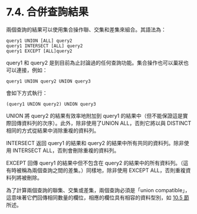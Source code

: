 # 7.4. 合併查詢結果

兩個查詢的結果可以使用集合操作聯、交集和差集來組合。其語法為：

```
query1 UNION [ALL] query2
query1 INTERSECT [ALL] query2
query1 EXCEPT [ALL]query2
```

query1 和 query2 是到目前為止討論過的任何查詢功能。集合操作也可以巢狀也可以連接，例如：

```
query1 UNION query2 UNION query3
```

會如下方式執行：

```
(query1 UNION query2) UNION query3
```

UNION 將 query2 的結果有效率地附加到 query1 的結果中（但不能保證這是實際回傳資料列的次序）。此外，除非使用了UNION ALL，否則它將以與 DISTINCT相同的方式從結果中消除重複的資料列。

INTERSECT 返回 query1 的結果和 query2 的結果中所有共同的資料列。除非使用 INTERSECT ALL，否則會刪除重複的資料列。

EXCEPT 回傳 query1 的結果中但不包含在 query2 的結果中的所有資料列。（這有時被稱為兩個查詢之間的差集。）同樣地，除非使用 EXCEPT ALL，否則重複資料列將被刪除。

為了計算兩個查詢的聯集、交集或差集，兩個查詢必須是「union compatible」，這意味著它們回傳相同數量的欄位，相應的欄位具有相容的資料型別，如 [10.5 節](https://github.com/pgsql-tw/documents/tree/a096b206440e1ac8cdee57e1ae7a74730f0ee146/ii-the-sql-language/type-conversion/105-union-case-and-related-constructs.md)所述。
